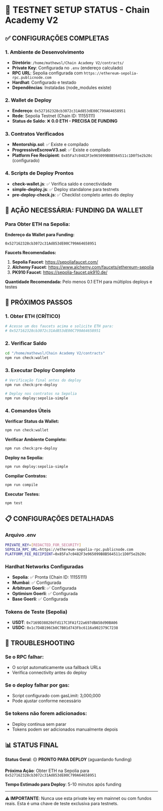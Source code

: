 # 🧪 TESTNET SETUP STATUS - Chain Academy V2

## ✅ CONFIGURAÇÕES COMPLETAS

### 1. Ambiente de Desenvolvimento
- **Diretório**: `/home/mathewsl/Chain Academy V2/contracts/`
- **Private Key**: Configurada no `.env` (endereço calculado)
- **RPC URL**: Sepolia configurada com `https://ethereum-sepolia-rpc.publicnode.com`
- **Hardhat**: Configurado e testado
- **Dependências**: Instaladas (node_modules existe)

### 2. Wallet de Deploy
- **Endereço**: `0x527162328cb3072c31Ad853dE00C799A64658951`
- **Rede**: Sepolia Testnet (Chain ID: 11155111)
- **Status de Saldo**: ❌ **0.0 ETH - PRECISA DE FUNDING**

### 3. Contratos Verificados
- **Mentorship.sol**: ✅ Existe e compilado
- **ProgressiveEscrowV3.sol**: ✅ Existe e compilado
- **Platform Fee Recipient**: `0x85Fa7c0482F3e965099B8B564511c1D0f5e2b20c` (configurado)

### 4. Scripts de Deploy Prontos
- **check-wallet.js**: ✅ Verifica saldo e conectividade
- **simple-deploy.js**: ✅ Deploy standalone para testnets
- **pre-deploy-check.js**: ✅ Checklist completo antes do deploy

## 🚨 AÇÃO NECESSÁRIA: FUNDING DA WALLET

### Para Obter ETH na Sepolia:

**Endereço da Wallet para Funding:**
```
0x527162328cb3072c31Ad853dE00C799A64658951
```

**Faucets Recomendados:**
1. **Sepolia Faucet**: https://sepoliafaucet.com/
2. **Alchemy Faucet**: https://www.alchemy.com/faucets/ethereum-sepolia
3. **PK910 Faucet**: https://sepolia-faucet.pk910.de/

**Quantidade Recomendada:** Pelo menos 0.1 ETH para múltiplos deploys e testes

## 🚀 PRÓXIMOS PASSOS

### 1. Obter ETH (CRÍTICO)
```bash
# Acesse um dos faucets acima e solicite ETH para:
# 0x527162328cb3072c31Ad853dE00C799A64658951
```

### 2. Verificar Saldo
```bash
cd "/home/mathewsl/Chain Academy V2/contracts"
npm run check:wallet
```

### 3. Executar Deploy Completo
```bash
# Verificação final antes do deploy
npm run check:pre-deploy

# Deploy nos contratos na Sepolia
npm run deploy:sepolia-simple
```

### 4. Comandos Úteis

**Verificar Status da Wallet:**
```bash
npm run check:wallet
```

**Verificar Ambiente Completo:**
```bash
npm run check:pre-deploy
```

**Deploy na Sepolia:**
```bash
npm run deploy:sepolia-simple
```

**Compilar Contratos:**
```bash
npm run compile
```

**Executar Testes:**
```bash
npm test
```

## 📋 CONFIGURAÇÕES DETALHADAS

### Arquivo .env
```bash
PRIVATE_KEY=[REDACTED_FOR_SECURITY]
SEPOLIA_RPC_URL=https://ethereum-sepolia-rpc.publicnode.com
PLATFORM_FEE_RECIPIENT=0x85Fa7c0482F3e965099B8B564511c1D0f5e2b20c
```

### Hardhat Networks Configuradas
- **Sepolia**: ✅ Pronta (Chain ID: 11155111)
- **Mumbai**: ✅ Configurada
- **Arbitrum Goerli**: ✅ Configurada
- **Optimism Goerli**: ✅ Configurada
- **Base Goerli**: ✅ Configurada

### Tokens de Teste (Sepolia)
- **USDT**: `0x7169D38820dfd117C3FA1f22a697dBA58d90BA06`
- **USDC**: `0x1c7D4B196Cb0C7B01d743Fbc6116a902379C7238`

## 🔧 TROUBLESHOOTING

### Se o RPC falhar:
- O script automaticamente usa fallback URLs
- Verifica connectivity antes do deploy

### Se o deploy falhar por gas:
- Script configurado com gasLimit: 3,000,000
- Pode ajustar conforme necessário

### Se tokens não forem adicionados:
- Deploy continua sem parar
- Tokens podem ser adicionados manualmente depois

## 📊 STATUS FINAL

**Status Geral**: 🟡 **PRONTO PARA DEPLOY** (aguardando funding)

**Próxima Ação**: Obter ETH na Sepolia para `0x527162328cb3072c31Ad853dE00C799A64658951`

**Tempo Estimado para Deploy**: 5-10 minutos após funding

---

**⚠️ IMPORTANTE**: Nunca use esta private key em mainnet ou com fundos reais. Esta é uma chave de teste exclusiva para testnets.